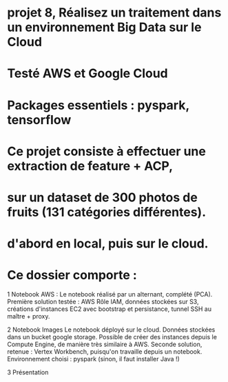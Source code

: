 # projet 8, Réalisez un traitement dans un environnement Big Data sur le Cloud

# Testé AWS et Google Cloud
# Packages essentiels : pyspark, tensorflow

# Ce projet consiste à effectuer une extraction de feature + ACP,
# sur un dataset de 300 photos de fruits (131 catégories différentes).
# d'abord en local, puis sur le cloud.


# Ce dossier comporte :

1 Notebook AWS : 
    Le notebook réalisé par un alternant, complété (PCA). Première solution testée : AWS
    Rôle IAM, données stockées sur S3, créations d'instances EC2 avec bootstrap et persistance, tunnel SSH au maître + proxy.

2 Notebook Images
    Le notebook déployé sur le cloud. 
    Données stockées dans un bucket google storage. Possible de créer des instances depuis le Compute Engine,
    de manière très similaire à AWS. 
    Seconde solution, retenue : Vertex Workbench, puisqu'on travaille depuis un notebook. Environnement choisi : pyspark
    (sinon, il faut installer Java !)
    
3 Présentation
